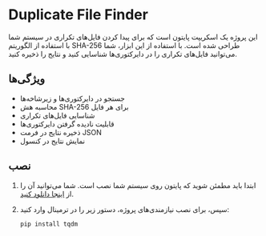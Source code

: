 # Duplicate File Finder

این پروژه یک اسکریپت پایتون است که برای پیدا کردن فایل‌های تکراری در سیستم شما با استفاده از الگوریتم SHA-256 طراحی شده است. با استفاده از این ابزار، شما می‌توانید فایل‌های تکراری را در دایرکتوری‌ها شناسایی کنید و نتایج را ذخیره کنید.

## ویژگی‌ها

- جستجو در دایرکتوری‌ها و زیرشاخه‌ها
- محاسبه هش SHA-256 برای هر فایل
- شناسایی فایل‌های تکراری
- قابلیت نادیده گرفتن دایرکتوری‌ها
- ذخیره نتایج در فرمت JSON
- نمایش نتایج در کنسول

## نصب

1. ابتدا باید مطمئن شوید که پایتون روی سیستم شما نصب است. شما می‌توانید آن را از [اینجا دانلود کنید](https://www.python.org/downloads/).

2. سپس، برای نصب نیازمندی‌های پروژه، دستور زیر را در ترمینال وارد کنید:

   ```bash
   pip install tqdm

